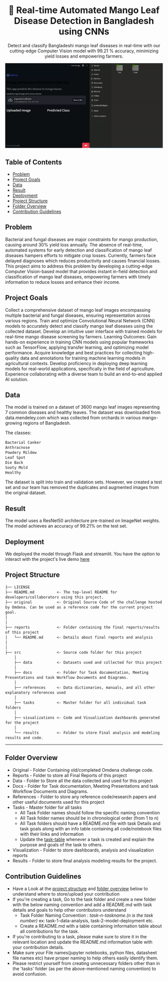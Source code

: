 <h1 align="center">
  🌟 Real-time Automated Mango Leaf Disease Detection in Bangladesh using CNNs 
</h1>
<p align="center"> 
Detect and classify Bangladeshi mango leaf diseases in real-time with our cutting-edge Computer Vision model with 99.21 % accuracy, minimizing yield losses and empowering farmers.
</p>

<p align="center">
  <img src="src/tasks/task-4-model-deployment/streamlit/images/streamlit.gif" />
</p>

## Table of Contents
- [Problem](#problem)
- [Project Goals](#project-goals)
- [Data](#data)
- [Result](#result)
- [Deployment](#deployment)
- [Project Structure](#project-structure)
- [Folder Overview](#folder-overview)
- [Contribution Guidelines](#contribution-guidelines)

## Problem
Bacterial and fungal diseases are major constraints for mango production, causing around 30% yield loss annually. The absence of real-time, automated systems for early detection and classification of mango leaf diseases hampers efforts to mitigate crop losses. Currently, farmers face delayed diagnoses which reduces productivity and causes financial losses. This project aims to address this problem by developing a cutting-edge Computer Vision-based model that provides instant in-field detection and classification of mango leaf diseases, empowering farmers with timely information to reduce losses and enhance their income.

## Project Goals
Collect a comprehensive dataset of mango leaf images encompassing multiple bacterial and fungal diseases, ensuring representation across various regions.
Train and optimize Convolutional Neural Network (CNN) models to accurately detect and classify mango leaf diseases using the collected dataset.
Develop an intuitive user interface with trained models for real-time mango disease screening by farmers.
Learning Outcomes:
Gain hands-on experience in training CNN models using popular frameworks such as TensorFlow, applying transfer learning, and optimizing model performance.
Acquire knowledge and best practices for collecting high-quality data and annotations for training machine learning models in agricultural contexts.
Develop proficiency in deploying deep learning models for real-world applications, specifically in the field of agriculture.
Experience collaborating with a diverse team to build an end-to-end applied AI solution.

## Data

The model is trained on a dataset of 3600 mango leaf images representing 7 common diseases and healthy leaves. The dataset was downloaded from data.mendeley.com which was collected from orchards in various mango-growing regions of Bangladesh.

The classes:

    Bacterial Canker
    Anthracnose
    Powdery Mildew
    Leaf Spot
    Die Back
    Sooty Mold
    Healthy

The dataset is split into train and validation sets.
However, we created a test set and our team has removed the duplicates and augmented images from the original dataset.
## Result
The model uses a ResNet50 architecture pre-trained on ImageNet weights. The model achieves an accuracy of 99.21% on the test set.

## Deployment
We deployed the model through Flask and streamlit. You have the option to interact with the project's live demo [here](https://mango-leaf-disease-app-omdena.streamlit.app/)

## Project Structure

    ├── LICENSE
    ├── README.md          <- The top-level README for developers/collaborators using this project.
    ├── original           <- Original Source Code of the challenge hosted by Omdena. Can be used as a reference code for the current project goal.
    │ 
    │
    ├── reports            <- Folder containing the final reports/results of this project
    │   └── README.md      <- Details about final reports and analysis
    │ 
    │   
    ├── src                <- Source code folder for this project
        │
        ├── data           <- Datasets used and collected for this project
        │   
        ├── docs           <- Folder for Task documentation, Meeting Presentations and task Workflow Documents and Diagrams.
        │
        ├── references     <- Data dictionaries, manuals, and all other explanatory references used 
        │
        ├── tasks          <- Master folder for all individual task folders
        │
        ├── visualizations <- Code and Visualization dashboards generated for the project
        │
        └── results        <- Folder to store Final analysis and modeling results and code.
--------

## Folder Overview

- Original          - Folder Containing old/completed Omdena challenge code.
- Reports           - Folder to store all Final Reports of this project
- Data              - Folder to Store all the data collected and used for this project 
- Docs              - Folder for Task documentation, Meeting Presentations and task Workflow Documents and Diagrams.
- References        - Folder to store any reference code/research papers and other useful documents used for this project
- Tasks             - Master folder for all tasks
  - All Task Folder names should follow the specific naming convention
  - All Task folder names should be in chronological order (from 1 to n)
  - All Task folders should have a README.md file with task Details and task goals along with an info table containing all code/notebook files with their links and information
  - Update the [task-table](./src/tasks/README.md#task-table) whenever a task is created and explain the purpose and goals of the task to others.
- Visualization     - Folder to store dashboards, analysis and visualization reports
- Results           - Folder to store final analysis modeling results for the project.


## Contribution Guidelines
- Have a Look at the [project structure](#project-structure) and [folder overview](#folder-overview) below to understand where to store/upload your contribution
- If you're creating a task, Go to the task folder and create a new folder with the below naming convention and add a README.md with task details and goals to help other contributors understand
    - Task Folder Naming Convention : _task-n-taskname.(n is the task number)_  ex: task-1-data-analysis, task-2-model-deployment etc.
    - Create a README.md with a table containing information table about all contributions for the task.
- If you're contributing to a task, please make sure to store it in the relevant location and update the README.md information table with your contribution details.
- Make sure your File names(jupyter notebooks, python files, datasheet file names etc) have proper naming to help others easily identify them.
- Please restrict yourself from creating unnecessary folders other than in the 'tasks' folder (as per the above-mentioned naming convention) to avoid confusion. 

